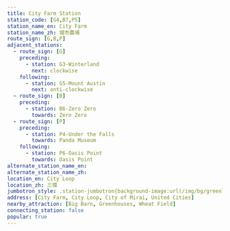```yaml
---
title: City Farm Station
station_code: [G4,B7,P5]
station_name_en: City Farm
station_name_zh: 城市農場
route_sign: [G,B,P]
adjacent_stations:
  - route_sign: [G]
    preceding:
      - station: G3-Winterland
        next: clockwise
    following:
      - station: G5-Mount Austin
        next: anti-clockwise
  - route_sign: [B]
    preceding:
      - station: B6-Zero Zero
        towards: Zero Zero
  - route_sign: [P]
    preceding:
      - station: P4-Under the Falls
        towards: Panda Museum
    following:
      - station: P6-Oasis Point
        towards: Oasis Point
alternate_station_name_en: 
alternate_station_name_zh: 
location_en: City Loop
location_zh: 三環
jumbotron_style: .station-jumbotron{background-image:url(/img/bg/greenline.png),url(/img/bg/blueline.png),url(/img/bg/pandaexpress.png);background-repeat:no-repeat;background-size:100% 10px,50% 10px,100% 10px;background-position:0 100px,left 130px,0 160px}
address: [City Farm, City Loop, City of Mirai, United Cities]
nearby_attraction: [Big Barn, Greenhouses, Wheat Field]
connecting_station: false
popular: true
---
```


